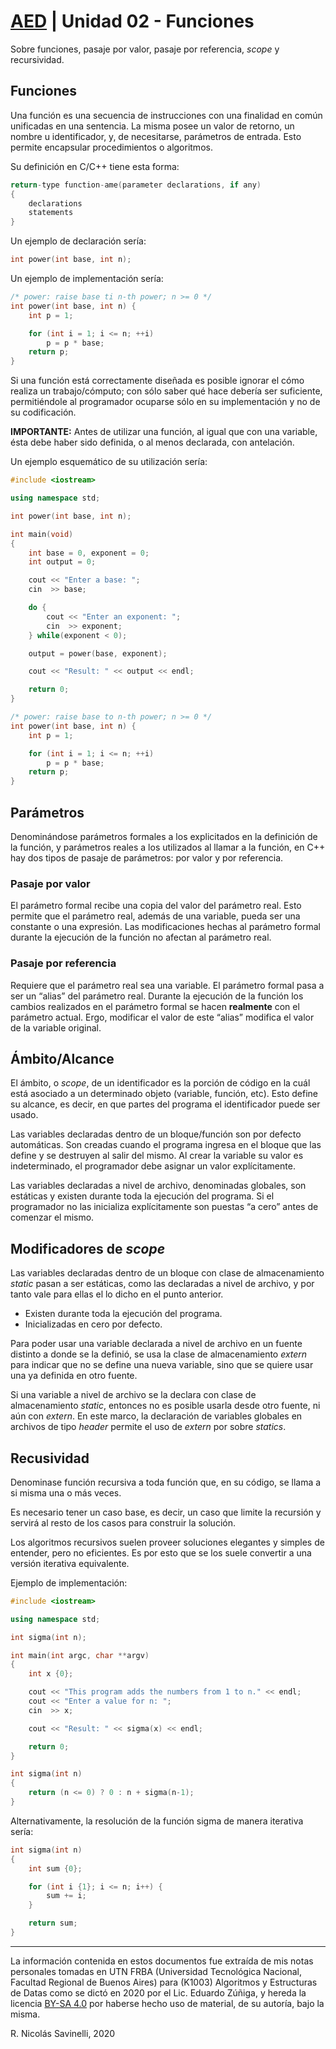 # [AED](https://rnsavinelli.github.io/files/notes/algorithms_and_data_structures/ads.html) | Unidad 02 - Funciones

Sobre funciones, pasaje por valor, pasaje por referencia, *scope* y
recursividad.

## Funciones

Una función es una secuencia de instrucciones con una finalidad en común
unificadas en una sentencia. La misma posee un valor de retorno, un nombre u
identificador, y, de necesitarse, parámetros de entrada.
Esto permite encapsular procedimientos o algoritmos.

Su definición en C/C++ tiene esta forma:

``` cpp
return-type function-ame(parameter declarations, if any)
{
    declarations
    statements
}
```

Un ejemplo de declaración sería:

``` cpp
int power(int base, int n);
```

Un ejemplo de implementación sería:

``` cpp
/* power: raise base ti n-th power; n >= 0 */
int power(int base, int n) {
    int p = 1;

    for (int i = 1; i <= n; ++i)
        p = p * base;
    return p;
}
```

Si una función está correctamente diseñada es posible ignorar el cómo
realiza un trabajo/cómputo; con sólo saber qué hace debería ser suficiente,
permitiéndole al programador ocuparse sólo en su implementación y no de su
codificación.

**IMPORTANTE:** Antes de utilizar una función, al igual que con una variable, ésta
debe haber sido definida, o al menos declarada, con antelación.

Un ejemplo esquemático de su utilización sería:

``` cpp
#include <iostream>

using namespace std;

int power(int base, int n);

int main(void)
{
    int base = 0, exponent = 0;
    int output = 0;

    cout << "Enter a base: ";
    cin  >> base;

    do {
        cout << "Enter an exponent: ";
        cin  >> exponent;
    } while(exponent < 0);

    output = power(base, exponent);

    cout << "Result: " << output << endl;

    return 0;
}

/* power: raise base to n-th power; n >= 0 */
int power(int base, int n) {
    int p = 1;

    for (int i = 1; i <= n; ++i)
        p = p * base;
    return p;
}

```

## Parámetros

Denominándose parámetros formales a los explicitados en la definición de la
función, y parámetros reales a los utilizados al llamar a la función,
en C++ hay dos tipos de pasaje de parámetros: por valor y por referencia.

### Pasaje por valor

El parámetro formal recibe una copia del valor del parámetro
real. Esto permite que el parámetro real, además de una
variable, pueda ser una constante o una expresión. Las
modificaciones hechas al parámetro formal durante la ejecución
de la función no afectan al parámetro real.

### Pasaje por referencia

Requiere que el parámetro real sea una variable. El parámetro
formal pasa a ser un “alias” del parámetro real.
Durante la ejecución de la función los cambios realizados en el parámetro
formal se hacen **realmente** con el parámetro actual. Ergo, modificar
el valor de este “alias” modifica el valor de la variable original.

## Ámbito/Alcance

El ámbito, o *scope*, de un identificador es la porción de
código en la cuál está asociado a un determinado objeto
(variable, función, etc). Esto define su alcance, es decir, en
que partes del programa el identificador puede ser usado.

Las variables declaradas dentro de un bloque/función son por
defecto automáticas. Son creadas cuando el programa
ingresa en el bloque que las define y se destruyen al salir
del mismo. Al crear la variable su valor es indeterminado,
el programador debe asignar un valor explícitamente.

Las variables declaradas a nivel de archivo, denominadas globales, son
estáticas y existen durante toda la ejecución del programa. Si el
programador no las inicializa explícitamente son puestas
“a cero” antes de comenzar el mismo.

## Modificadores de *scope*

Las variables declaradas dentro de un bloque con clase de
almacenamiento *static* pasan a ser estáticas, como las
declaradas a nivel de archivo, y por tanto vale para ellas el lo
dicho en el punto anterior.

+ Existen durante toda la ejecución del programa.
+ Inicializadas en cero por defecto.

Para poder usar una variable declarada a nivel de archivo en un
fuente distinto a donde se la definió, se usa la clase de
almacenamiento *extern* para indicar que no se define una nueva
variable, sino que se quiere usar una ya definida en otro fuente.

Si una variable a nivel de archivo se la declara con clase de
almacenamiento *static*, entonces no es posible usarla desde otro
fuente, ni aún con *extern*. En este marco, la declaración de variables
globales en archivos de tipo *header* permite el uso de *extern* por
sobre *statics*.

## Recusividad

Denominase función recursiva a toda función que, en su código, se llama a si
misma una o más veces.

Es necesario tener un caso base, es decir, un caso que limite la recursión y
servirá al resto de los casos para construir la solución.

Los algoritmos recursivos suelen proveer soluciones elegantes y simples de entender, pero
no eficientes. Es por esto que se los suele convertir a una versión iterativa equivalente.

Ejemplo de implementación:

``` cpp
#include <iostream>

using namespace std;

int sigma(int n);

int main(int argc, char **argv)
{
	int x {0};

	cout << "This program adds the numbers from 1 to n." << endl;
	cout << "Enter a value for n: ";
	cin  >> x;

	cout << "Result: " << sigma(x) << endl;

	return 0;
}

int sigma(int n)
{
	return (n <= 0) ? 0 : n + sigma(n-1);
}
```

Alternativamente, la resolución de la función sigma de manera iterativa sería:

``` cpp
int sigma(int n)
{
    int sum {0};

    for (int i {1}; i <= n; i++) {
        sum += i;
    }

    return sum;
}
```

----------------------------------------------
La información contenida en estos documentos fue extraída de mis notas personales tomadas en UTN FRBA (Universidad Tecnológica Nacional, Facultad Regional de Buenos Aires) para (K1003) Algoritmos y Estructuras de Datas como se dictó en 2020 por el Lic. Eduardo Zúñiga, y hereda la licencia [BY-SA 4.0](https://creativecommons.org/licenses/by-sa/4.0/) por haberse hecho uso de material, de su autoría, bajo la misma.

R. Nicolás Savinelli, 2020
